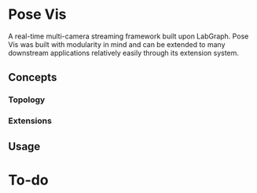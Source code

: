 # Pose Vis

A real-time multi-camera streaming framework built upon LabGraph. Pose Vis was built with modularity in mind and can be extended to many downstream applications relatively easily through its extension system.

## Concepts

### Topology

### Extensions

## Usage

# To-do